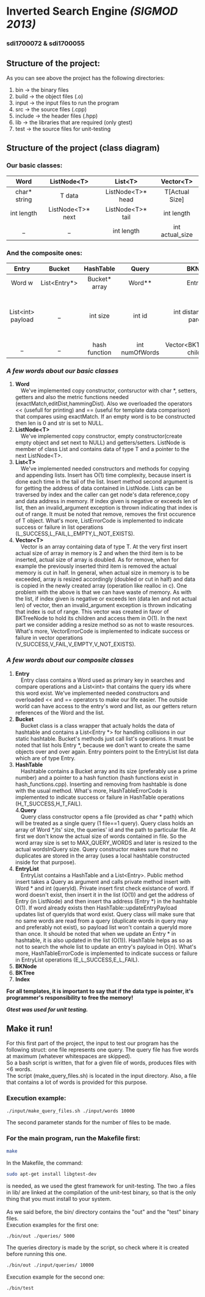 # **Inverted Search Engine** *(SIGMOD 2013)*
### **sdi1700072** & **sdi1700055**

## Structure of the project:
As you can see above the project has the following directories:
 1) bin        →   the binary files
 2) build      →   the object files (.o)
 3) input      →   the input files to run the program
 4) src        →   the source files (.cpp)
 5) include    →   the header files (.hpp)
 6) lib        →   the libraries that are required (only gtest)
 7) test       →   the source files for unit-testing

## Structure of the project (class diagram)

### Our basic classes:
Word | ListNode\<T\> | List\<T\> | Vector\<T\>
| :---: | :---: | :---: | :---:
char\* string | T data | ListNode\<T\>\* head | T[Actual Size]
int length | ListNode\<T\>* next | ListNode\<T\>\* tail | int length
_  | _ | int length | int actual_size |

### And the composite ones:
Entry | Bucket | HashTable | Query | BKNode | BKTree | EntryList | Index
| :---: | :---: | :---: | :---: | :---: | :---: | :---: | :---:
Word w | List\<Entry\*\> | Bucket\* array | Word\*\* | Entry\* e | metric | List\<Entry\> list | MatchType
List\<int\> payload | _ | int size | int id | int distance (from parent) | BKNode\* root | HashTable t | BKTree\*\* trees (multiple trees for manhattan distance)
_ | _ | hash function | int numOfWords | Vector\<BKTreeNode\*\> children | int size | _ | HashTable \*

### *A few words about our basic classes*
1. **Word**    
&emsp;We've implemented copy constructor, contsructor with char *, setters, getters and also the metric functions needed (exactMatch,editDist,hammingDist). Also we overloaded the operators \<\< (usefull for printing) and == (useful for template data comparison) that compares using exactMatch. If an empty word is to be constructed then len is 0 and str is set to NULL.  
2. **ListNode\<T\>**  
&emsp;We've implemented copy constructor, empty constructor(create empty object and set next to NULL) and getters/setters. ListNode is member of class List and contains data of type T and a pointer to the next ListNode\<T\>.  
3. **List\<T\>**  
&emsp;We've implemented needed constructors and methods for copying and appending lists. Insert has O(1) time complexity, because insert is done each time in the tail of the list. Insert method second argument is for getting the address of data contained in ListNode. Lists can be traversed by index and the caller can get node's data reference,copy and data address in memory. If index given is negative or exceeds len of list, then an invalid_argument exception is thrown indicating that index is out of range. It must be noted that remove, removes the first occurence of T object. What's more, ListErrorCode is implemented to indicate success or failure in list operations (L_SUCCESS,L_FAIL,L_EMPTY,L_NOT_EXISTS).
4. **Vector\<T\>**  
&emsp;Vector is an array containing data of type T. At the very first insert actual size of array in memory is 2 and when the third item is to be inserted, actual size of array is doubled. As for remove, when for example the previously inserted third item is removed the actual memory is cut in half. In general, when actual size in memory is to be exceeded, array is resized accordingly (doubled or cut in half) and data is copied in the newly created array (operation like realloc in c). One problem with the above is that we can have waste of memory. As with the list, if index given is negative or exceeds len (data len and not actual len) of vector, then an invalid_argument exception is thrown indicating that index is out of range. This vector was created in favor of BKTreeNode to hold its children and access them in O(1). In the next part we consider adding a resize method so as not to waste resources. What's more, VectorErrorCode is implemented to indicate success or failure in vector operations (V_SUCCESS,V_FAIL,V_EMPTY,V_NOT_EXISTS).

### *A few words about our composite classes*
1. **Entry**  
&emsp;Entry class contains a Word used as primary key in searches and compare operations and a List\<int\> that contains the query ids where this word exist. We've implemented needed constructors and overloaded \<\< and == operators to make our life easier. The outside world can have access to the entry's word and list, as our getters return references of the Word and the list.
2. **Bucket**  
&emsp;Bucket class is a class wrapper that actualy holds the data of hashtable and contains a List\<Entry *\> for handling collisions in our static hashtable. Bucket's methods just call list's operations. It must be noted that list hols Entry *, because we don't want to create the same objects over and over again. Entry pointers point to the EntryList list data which are of type Entry.
3. **HashTable**  
&emsp;Hashtable contains a Bucket array and its size (preferably use a prime number) and a pointer to a hash function (hash functions exist in hash_functions.cpp). Inserting and removing from hashtable is done with the usual method. What's more, HashTableErrorCode is implemented to indicate success or failure in HashTable operations (H_T_SUCCESS,H_T_FAIL).  
4.**Query**  
&emsp;Query class constructor opens a file (provided as char * path) which will be treated as a single query (1 file==1 query). Query class holds an array of Word *,its' size, the queries' id and the path to particular file. At first we don't know the actual size of words contained in file. So the word array size is set to MAX_QUERY_WORDS and later is resized to the actual wordsInQuery size. Query constructor makes sure that no duplicates are stored in the array (uses a local hashtable constructed inside for that purpose).
5. **EntryList**  
&emsp;EntryList contains a HashTable and a List\<Entry\>. Public method insert takes a Query as argument and calls private method insert with Word * and int (queryId). Private insert first check existance of word. If word doesn't exist, then insert it in the list (O(1)) and get the address of Entry (in ListNode) and then insert tha address (Entry *) in the hashtable O(1). If word already exists then HashTable::updateEntryPayload updates list of queryIds that word exist. Query class will make sure that no same words are read from a query (duplicate words in query may and preferably not exist), so payload list won't contain a queryId more than once. It should be noted that when we update an Entry * in hashtable, it is also updated in the list (O(1)). HashTable helps as so as not to search the whole list to update an entry's payload in O(n). What's more, HashTableErrorCode is implemented to indicate success or failure in EntryList operations (E_L_SUCCESS,E_L_FAIL).  
6. **BKNode**
7. **BKTree**
8. **Index**


**For all templates, it is important to say that if the data type is pointer, it's programmer's responsibility to free the memory!** 

***Gtest was used for unit testing.***


## Make it run!
For this first part of the project, the input to test our program has the following struct: one file represents one query. The query file
has five words at maximum (whatever whitespaces are skipped).\
So a bash script is written, that for a given file of words, produces files with <6 words.\
The script (make_query_files.sh) is located in the input directory. Also, a file that contains a lot of words is provided for this purpose.
### Execution example:
```bash
./input/make_query_files.sh ./input/words 10000
```
The second parameter stands for the number of files to be made.

### For the main program, run the Makefile first:
```bash
make
```
In the Makefile, the command:
```bash
sudo apt-get install libgtest-dev
```
is needed, as we used the gtest framework for unit-testing. The two .a files in lib/ are linked at the compilation of the unit-test binary, so that is the only thing that you must install to your system.\
\
As we said before, the bin/ directory contains the "out" and the "test" binary files.\
Execution examples for the first one:
```bash
./bin/out ./queries/ 5000
```
The queries directory is made by the script, so check where it is created before running this one.

```bash
./bin/out ./input/queries/ 10000
```
Execution example for the second one:
```bash
./bin/test
```
